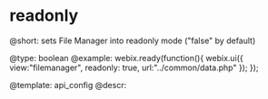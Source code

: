 readonly
=============

@short:
	sets File Manager into readonly mode ("false" by default)

@type: boolean
@example:
webix.ready(function(){
    webix.ui({
        view:"filemanager",
        readonly: true,
        url:"../common/data.php"
    });
});

@template:	api_config
@descr:


